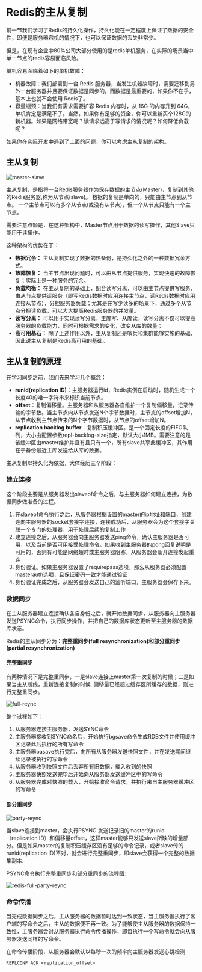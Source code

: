# Redis的主从复制

前一节我们学习了Redis的持久化操作，持久化能在一定程度上保证了数据的安全性，即便是服务器宕机的情况下，也可以保证数据的丢失非常少。

但是，在现有企业中80%公司大部分使用的是redis单机服务，在实际的场景当中单一节点的redis容易面临风险。

单机容易面临着如下的单机故障：
* 机器故障：我们部署到一台 Redis 服务器，当发生机器故障时，需要迁移到另外一台服务器并且要保证数据是同步的。而数据是最重要的，如果你不在乎，基本上也就不会使用 Redis了。
* 容量瓶颈：当我们有需求需要扩容 Redis 内存时，从 16G 的内存升到 64G，单机肯定是满足不了。当然，如果你有足够的资金，你可以重新买个128G的新机器。如果是网络带宽呢？读请求远高于写请求的情况呢？如何降低负载呢？

如果你在实际开发中遇到了上面的问题，你可以考虑主从复制的架构。

## 主从复制

![master-slave](https://tva1.sinaimg.cn/large/008i3skNgy1gxshjkcndpj316w0l075f.jpg)

主从复制，是指将一台Redis服务器作为保存数据的主节点(Master)，复制到其他的Redis服务器,称为从节点(slave)。 数据的复制是单向的，只能由主节点到从节点。 一个主节点可以有多个从节点(或没有从节点)，但一个从节点只能有一个主节点。

需要注意点额是，在这种架构中，Master节点用于数据的读写操作，其他Slave只能用于读操作。

这种架构的优势在于：

* **数据冗余：** 主从复制实现了数据的热备份，是持久化之外的一种数据冗余方式。
* **故障恢复：** 当主节点出现问题时，可以由从节点提供服务，实现快速的故障恢复；实际上是一种服务的冗余。
* **负载均衡：** 在主从复制的基础上，配合读写分离，可以由主节点提供写服务，由从节点提供读服务（即写Redis数据时应用连接主节点，读Redis数据时应用连接从节点），分担服务器负载；尤其是在写少读多的场景下，通过多个从节点分担读负载，可以大大提高Redis服务器的并发量。
* **读写分离：** 可以用于实现读写分离，主库写、从库读，读写分离不仅可以提高服务器的负载能力，同时可根据需求的变化，改变从库的数量；
* **高可用基石：** 除了上述作用以外，主从复制还是哨兵和集群能够实施的基础，因此说主从复制是Redis高可用的基础。

## 主从复制的原理

在学习同步之前，我们先来学习几个概念：
* **runid(replication ID)**：主服务器运行id，Redis实例在启动时，随机生成一个长度40的唯一字符串来标识当前节点。
* **offset**：复制偏移量。主服务器和从服务器各自维护一个复制偏移量，记录传输的字节数。当主节点向从节点发送N个字节数据时，主节点的offset增加N，从节点收到主节点传来的N个字节数据时，从节点的offset增加N。
* **replication backlog buffer**：复制积压缓冲区。是一个固定长度的FIFO队列，大小由配置参数repl-backlog-size指定，默认大小1MB。需要注意的是该缓冲区由master维护并且有且只有一个，所有slave共享此缓冲区，其作用在于备份最近主库发送给从库的数据。

主从复制以持久化为依据，大体经历三个阶段：

### 建立连接

这个阶段主要是从服务器发出slaveof命令之后，与主服务器如何建立连接，为数据同步做准备的过程。
1. 在slaveof命令执行之后，从服务器根据设置的master的ip地址和端口，创建连向主服务器的socket套接字连接，连接成功后，从服务器会为这个套接字关联一个专门的处理器，用于处理后续的复制工作
2. 建立连接之后，从服务器会向主服务器发送ping命令，确认主服务器是否可用，以及当前是否可用接受处理命令。如果收到主服务器的pong回复说明是可用的，否则有可能是网络超时或主服务器阻塞，从服务器会断开连接发起重连
3. 身份验证。如果主服务器设置了requirepass选项，那么从服务器必须配置masterauth选项，且保证密码一致才能通过验证
4. 身份验证完成之后，从服务器会发送自己的监听端口，主服务器会保存下来。

### 数据同步

在主从服务器建立连接确认各自身份之后，就开始数据同步，从服务器向主服务器发送PSYNC命令，执行同步操作，并把自己的数据库状态更新至主服务器的数据库状态。

Redis的主从同步分为：**完整重同步(full resynchronization)**和**部分重同步(partial resynchronization)**

#### 完整重同步

有两种情况下是完整重同步，一是slave连接上master第一次复制的时候；二是如果当主从断线，重新连接复制的时候, 偏移量已经超过缓存区所缓存的数据，则进行完整重同步。

![full-reync](https://tva1.sinaimg.cn/large/008i3skNgy1gxsrcl57b9j30ey0g1t9z.jpg)

整个过程如下：

1. 从服务器连接主服务器，发送SYNC命令
2. 主服务器接收到SYNC命名后，开始执行bgsave命令生成RDB文件并使用缓冲区记录此后执行的所有写命令
3. 主服务器basave执行完后，向所有从服务器发送快照文件，并在发送期间继续记录被执行的写命令
4. 从服务器收到快照文件后丢弃所有旧数据，载入收到的快照
5. 主服务器快照发送完毕后开始向从服务器发送缓冲区中的写命令
6. 从服务器完成对快照的载入，开始接收命令请求，并执行来自主服务器缓冲区的写命令

#### 部分重同步

![party-reync](https://tva1.sinaimg.cn/large/008i3skNgy1gxsrlfmlv9j30ea0cj0t0.jpg)

当slave连接到master，会执行PSYNC <runid> <offset>发送记录旧的master的runid（replication ID）和偏移量offset，这样master能够只发送slave所缺的增量部分。但是如果master的复制积压缓存区没有足够的命令记录，或者slave传的runid(replication ID)不对，就会进行完整重同步，即slave会获得一个完整的数据集副本.

PSYNC命令执行完整重同步和部分重同步的流程图:

![redis-full-party-reync](https://tva1.sinaimg.cn/large/008i3skNgy1gxsrnc6rubj30ia0ed0u4.jpg)

### 命令传播

当完成数据同步之后，主从服务器的数据暂时达到一致状态，当主服务器执行了客户端的写命令之后，主从的数据便不再一致。为了能够使主从服务器的数据保持一致性，主服务器会对从服务器执行命令传播操作，即每执行一个写命令就会向从服务器发送同样的写命令。

在命令传播阶段，从服务器会默认以每秒一次的频率向主服务器发送心跳检测
```
REPLCONF ACK <replication_offset>
```


